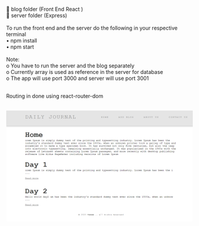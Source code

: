 	blog folder (Front End React )</br>
	server folder (Express)</br></br>
To run the front end and the server do the following in your respective terminal </br>
•	npm install</br>
•	npm start</br></br>
Note: </br>
o	You have to run the server and the blog separately</br>
o	Currently array is used as reference in the server for database</br>
o	The app will use port 3000 and server will use port 3001</br></br>

Routing in done using react-router-dom</br></br>

<img src="https://github.com/taransm/blog-react-app/blob/master/front-page.png"/>

 


